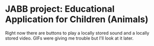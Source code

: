 # JABB project: Educational Application for Children (Animals)

Right now there are buttons to play a locally stored sound and a locally stored video.  GIFs were giving me trouble but I'll look at it later.
